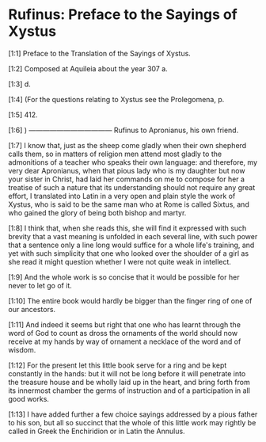 # Rufinus: Preface to the Sayings of Xystus

[1:1] Preface to the Translation of the Sayings of Xystus.

[1:2] Composed at Aquileia about the year 307 a.

[1:3] d.

[1:4] (For the questions relating to Xystus see the Prolegomena, p.

[1:5] 412.

[1:6] )  ————————————  Rufinus to Apronianus, his own friend.

[1:7] I know that, just as the sheep come gladly when their own shepherd calls them, so in matters of religion men attend most gladly to the admonitions of a teacher who speaks their own language: and therefore, my very dear Apronianus, when that pious lady who is my daughter but now your sister in Christ, had laid her commands on me to compose for her a treatise of such a nature that its understanding should not require any great effort, I translated into Latin in a very open and plain style the work of Xystus, who is said to be the same man who at Rome is called Sixtus, and who gained the glory of being both bishop and martyr.

[1:8] I think that, when she reads this, she will find it expressed with such brevity that a vast meaning is unfolded in each several line, with such power that a sentence only a line long would suffice for a whole life's training, and yet with such simplicity that one who looked over the shoulder of a girl as she read it might question whether I were not quite weak in intellect.

[1:9] And the whole work is so concise that it would be possible for her never to let go of it.

[1:10] The entire book would hardly be bigger than the finger ring of one of our ancestors.

[1:11] And indeed it seems but right that one who has learnt through the word of God to count as dross the ornaments of the world should now receive at my hands by way of ornament a necklace of the word and of wisdom.

[1:12] For the present let this little book serve for a ring and be kept constantly in the hands: but it will not be long before it will penetrate into the treasure house and be wholly laid up in the heart, and bring forth from its innermost chamber the germs of instruction and of a participation in all good works.

[1:13] I have added further a few choice sayings addressed by a pious father to his son, but all so succinct that the whole of this little work may rightly be called in Greek the Enchiridion or in Latin the Annulus.

